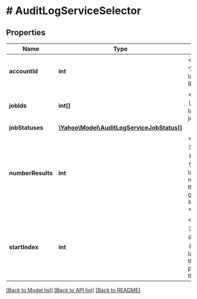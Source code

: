# # AuditLogServiceSelector

## Properties

Name | Type | Description | Notes
------------ | ------------- | ------------- | -------------
**accountId** | **int** | &lt;div lang&#x3D;\&quot;ja\&quot;&gt;アカウントIDです。&lt;/div&gt;&lt;div lang&#x3D;\&quot;en\&quot;&gt;Account ID&lt;/div&gt; | 
**jobIds** | **int[]** | &lt;div lang&#x3D;\&quot;ja\&quot;&gt;登録したジョブのIDです。&lt;/div&gt;&lt;div lang&#x3D;\&quot;en\&quot;&gt;Created job ID&lt;/div&gt; | [optional] 
**jobStatuses** | [**\Yahoo\Model\AuditLogServiceJobStatus[]**](AuditLogServiceJobStatus.md) |  | [optional] 
**numberResults** | **int** | &lt;div lang&#x3D;\&quot;ja\&quot;&gt;ページの最大件数です。このフィールドは、1以上を指定する必要があります。&lt;/div&gt;&lt;div lang&#x3D;\&quot;en\&quot;&gt;Maximum number of results to return in this page. This field must be greater than or equal to 1. Also see Entity Limits per operation.&lt;/div&gt; | [optional] [default to 500]
**startIndex** | **int** | &lt;div lang&#x3D;\&quot;ja\&quot;&gt;ページの先頭のインデックスです。このフィールドは、1以上を指定する必要があります。&lt;/div&gt;&lt;div lang&#x3D;\&quot;en\&quot;&gt;Index of the first result to return in this page. This field must be greater than or equal to 1.&lt;/div&gt; | [optional] [default to 1]

[[Back to Model list]](../../README.md#documentation-for-models) [[Back to API list]](../../README.md#documentation-for-api-endpoints) [[Back to README]](../../README.md)



